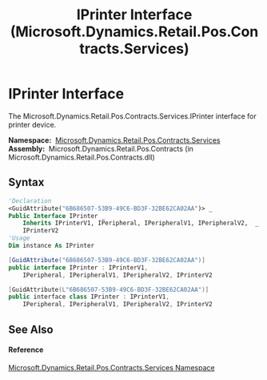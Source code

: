 ﻿---
title: IPrinter Interface (Microsoft.Dynamics.Retail.Pos.Contracts.Services)
TOCTitle: IPrinter Interface
ms:assetid: T:Microsoft.Dynamics.Retail.Pos.Contracts.Services.IPrinter
ms:mtpsurl: https://technet.microsoft.com/en-us/library/microsoft.dynamics.retail.pos.contracts.services.iprinter(v=AX.60)
ms:contentKeyID: 47344089
ms.date: 05/18/2015
mtps_version: v=AX.60
f1_keywords:
- Microsoft.Dynamics.Retail.Pos.Contracts.Services.IPrinter
dev_langs:
- CSharp
- C++
- VB
---

# IPrinter Interface

The Microsoft.Dynamics.Retail.Pos.Contracts.Services.IPrinter interface for printer device.

**Namespace:**  [Microsoft.Dynamics.Retail.Pos.Contracts.Services](microsoft-dynamics-retail-pos-contracts-services-namespace.md)  
**Assembly:**  Microsoft.Dynamics.Retail.Pos.Contracts (in Microsoft.Dynamics.Retail.Pos.Contracts.dll)

## Syntax

``` vb
'Declaration
<GuidAttribute("6B686507-53B9-49C6-BD3F-32BE62CA02AA")> _
Public Interface IPrinter _
    Inherits IPrinterV1, IPeripheral, IPeripheralV1, IPeripheralV2,  _
    IPrinterV2
'Usage
Dim instance As IPrinter
```

``` csharp
[GuidAttribute("6B686507-53B9-49C6-BD3F-32BE62CA02AA")]
public interface IPrinter : IPrinterV1, 
    IPeripheral, IPeripheralV1, IPeripheralV2, IPrinterV2
```

``` c++
[GuidAttribute(L"6B686507-53B9-49C6-BD3F-32BE62CA02AA")]
public interface class IPrinter : IPrinterV1, 
    IPeripheral, IPeripheralV1, IPeripheralV2, IPrinterV2
```

## See Also

#### Reference

[Microsoft.Dynamics.Retail.Pos.Contracts.Services Namespace](microsoft-dynamics-retail-pos-contracts-services-namespace.md)

